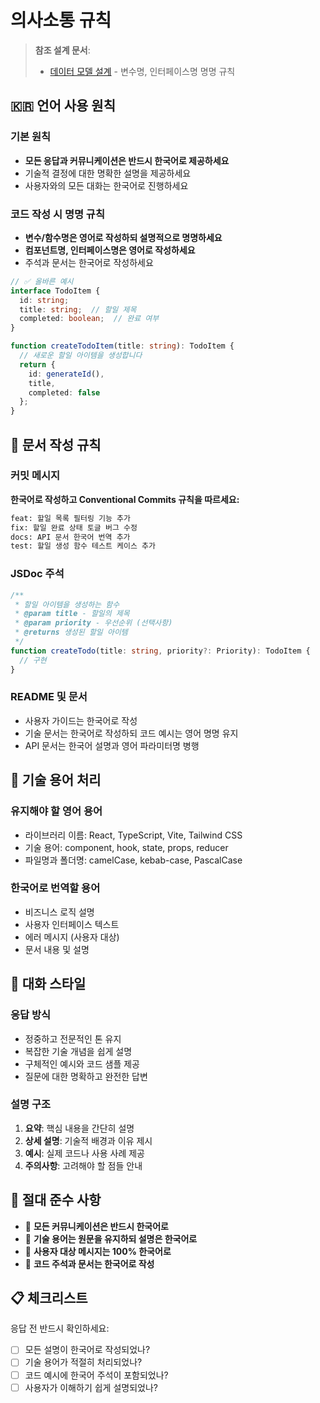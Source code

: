 # 의사소통 규칙

> **참조 설계 문서**: 
> - [데이터 모델 설계](../docs/design/03-data-models.md) - 변수명, 인터페이스명 명명 규칙

## 🇰🇷 언어 사용 원칙

### 기본 원칙
- **모든 응답과 커뮤니케이션은 반드시 한국어로 제공하세요**
- 기술적 결정에 대한 명확한 설명을 제공하세요
- 사용자와의 모든 대화는 한국어로 진행하세요

### 코드 작성 시 명명 규칙
- **변수/함수명은 영어로 작성하되 설명적으로 명명하세요**
- **컴포넌트명, 인터페이스명은 영어로 작성하세요**
- 주석과 문서는 한국어로 작성하세요

```typescript
// ✅ 올바른 예시
interface TodoItem {
  id: string;
  title: string;  // 할일 제목
  completed: boolean;  // 완료 여부
}

function createTodoItem(title: string): TodoItem {
  // 새로운 할일 아이템을 생성합니다
  return {
    id: generateId(),
    title,
    completed: false
  };
}
```

## 📝 문서 작성 규칙

### 커밋 메시지
**한국어로 작성하고 Conventional Commits 규칙을 따르세요:**

```bash
feat: 할일 목록 필터링 기능 추가
fix: 할일 완료 상태 토글 버그 수정
docs: API 문서 한국어 번역 추가
test: 할일 생성 함수 테스트 케이스 추가
```

### JSDoc 주석
```typescript
/**
 * 할일 아이템을 생성하는 함수
 * @param title - 할일의 제목
 * @param priority - 우선순위 (선택사항)
 * @returns 생성된 할일 아이템
 */
function createTodo(title: string, priority?: Priority): TodoItem {
  // 구현
}
```

### README 및 문서
- 사용자 가이드는 한국어로 작성
- 기술 문서는 한국어로 작성하되 코드 예시는 영어 명명 유지
- API 문서는 한국어 설명과 영어 파라미터명 병행

## 🔧 기술 용어 처리

### 유지해야 할 영어 용어
- 라이브러리 이름: React, TypeScript, Vite, Tailwind CSS
- 기술 용어: component, hook, state, props, reducer
- 파일명과 폴더명: camelCase, kebab-case, PascalCase

### 한국어로 번역할 용어
- 비즈니스 로직 설명
- 사용자 인터페이스 텍스트
- 에러 메시지 (사용자 대상)
- 문서 내용 및 설명

## 💬 대화 스타일

### 응답 방식
- 정중하고 전문적인 톤 유지
- 복잡한 기술 개념을 쉽게 설명
- 구체적인 예시와 코드 샘플 제공
- 질문에 대한 명확하고 완전한 답변

### 설명 구조
1. **요약**: 핵심 내용을 간단히 설명
2. **상세 설명**: 기술적 배경과 이유 제시
3. **예시**: 실제 코드나 사용 사례 제공
4. **주의사항**: 고려해야 할 점들 안내

## 🚨 절대 준수 사항
- 🚨 **모든 커뮤니케이션은 반드시 한국어로**
- 🚨 **기술 용어는 원문을 유지하되 설명은 한국어로**
- 🚨 **사용자 대상 메시지는 100% 한국어로**
- 🚨 **코드 주석과 문서는 한국어로 작성**

## 📋 체크리스트
응답 전 반드시 확인하세요:

- [ ] 모든 설명이 한국어로 작성되었나?
- [ ] 기술 용어가 적절히 처리되었나?
- [ ] 코드 예시에 한국어 주석이 포함되었나?
- [ ] 사용자가 이해하기 쉽게 설명되었나?